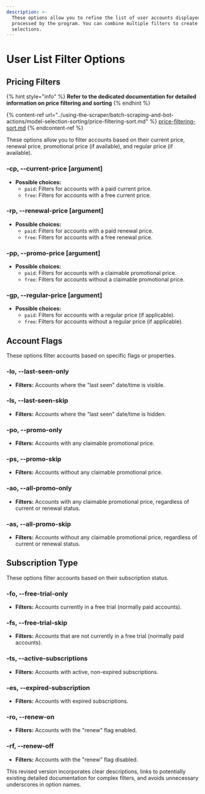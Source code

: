 ```yaml
---
description: >-
  These options allow you to refine the list of user accounts displayed and
  processed by the program. You can combine multiple filters to create specific
  selections.
---
```


# User List Filter Options

## Pricing Filters

{% hint style="info" %}
**Refer to the dedicated documentation for detailed information on price filtering and sorting**
{% endhint %}

{% content-ref url="../using-the-scraper/batch-scraping-and-bot-actions/model-selection-sorting/price-filtering-sort.md" %}
[price-filtering-sort.md](../using-the-scraper/batch-scraping-and-bot-actions/model-selection-sorting/price-filtering-sort.md)
{% endcontent-ref %}

These options allow you to filter accounts based on their current price, renewal price, promotional price (if available), and regular price (if available).

### -cp, --current-price \[argument]

* **Possible choices:**
  * `paid`: Filters for accounts with a paid current price.
  * `free`: Filters for accounts with a free current price.

### -rp, --renewal-price \[argument]

* **Possible choices:**
  * `paid`: Filters for accounts with a paid renewal price.
  * `free`: Filters for accounts with a free renewal price.

### -pp, --promo-price \[argument]

* **Possible choices:**
  * `paid`: Filters for accounts with a claimable promotional price.
  * `free`: Filters for accounts without a claimable promotional price.

### -gp, --regular-price \[argument]

* **Possible choices:**
  * `paid`: Filters for accounts with a regular price (if applicable).
  * `free`: Filters for accounts without a regular price (if applicable).

## Account Flags

These options filter accounts based on specific flags or properties.

### -lo, --last-seen-only

* **Filters:** Accounts where the "last seen" date/time is visible.

### -ls, --last-seen-skip

* **Filters:** Accounts where the "last seen" date/time is hidden.

### -po, --promo-only

* **Filters:** Accounts with any claimable promotional price.

### -ps, --promo-skip

* **Filters:** Accounts without any claimable promotional price.

### -ao, --all-promo-only

* **Filters:** Accounts with any claimable promotional price, regardless of current or renewal status.

### -as, --all-promo-skip

* **Filters:** Accounts without any claimable promotional price, regardless of current or renewal status.

## Subscription Type

These options filter accounts based on their subscription status.

### -fo, --free-trial-only

* **Filters:** Accounts currently in a free trial (normally paid accounts).

### -fs, --free-trial-skip

* **Filters:** Accounts that are not currently in a free trial (normally paid accounts).

### -ts, --active-subscriptions

* **Filters:** Accounts with active, non-expired subscriptions.

### -es, --expired-subscription

* **Filters:** Accounts with expired subscriptions.

### -ro, --renew-on

* **Filters:** Accounts with the "renew" flag enabled.

### -rf, --renew-off

* **Filters:** Accounts with the "renew" flag disabled.

This revised version incorporates clear descriptions, links to potentially existing detailed documentation for complex filters, and avoids unnecessary underscores in option names.
